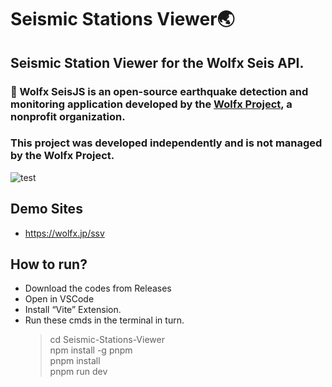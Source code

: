 # Seismic Stations Viewer🌏

## Seismic Station Viewer for the Wolfx Seis API. 
 ### 🚨 Wolfx SeisJS is an open-source earthquake detection and monitoring application developed by the [Wolfx Project](https://github.com/WolfxProject), a nonprofit organization.
 ###  This project was developed independently and is not managed by the Wolfx Project.
![test](https://github.com/user-attachments/assets/ee4583a2-4f34-4b84-928b-8ef19962fdc7)

## Demo Sites
- https://wolfx.jp/ssv

## How to run?
- Download the codes from Releases
- Open in VSCode
- Install “Vite” Extension.
- Run these cmds in the terminal in turn.
  > cd Seismic-Stations-Viewer<br>
  > npm install -g pnpm<br>
  > pnpm install<br>
  > pnpm run dev<br>

